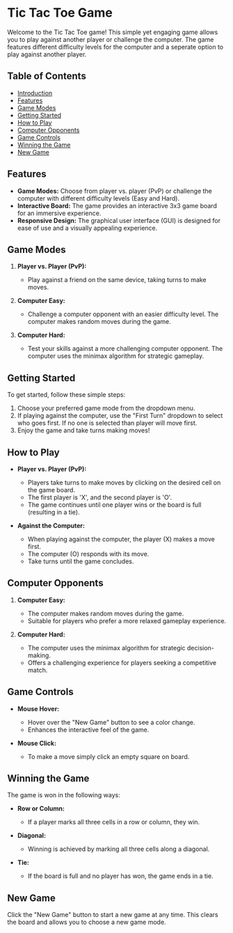 # Tic Tac Toe Game

Welcome to the Tic Tac Toe game! This simple yet engaging game allows you to play against another player or challenge the computer. The game features different difficulty levels for the computer and a seperate option to play against another player.

## Table of Contents
- [Introduction](#tic-tac-toe-game)
- [Features](#features)
- [Game Modes](#game-modes)
- [Getting Started](#getting-started)
- [How to Play](#how-to-play)
- [Computer Opponents](#computer-opponents)
- [Game Controls](#game-controls)
- [Winning the Game](#winning-the-game)
- [New Game](#new-game)

## Features

- **Game Modes:** Choose from player vs. player (PvP) or challenge the computer with different difficulty levels (Easy and Hard).
- **Interactive Board:** The game provides an interactive 3x3 game board for an immersive experience.
- **Responsive Design:** The graphical user interface (GUI) is designed for ease of use and a visually appealing experience.

## Game Modes

1. **Player vs. Player (PvP):**
   - Play against a friend on the same device, taking turns to make moves.

2. **Computer Easy:**
   - Challenge a computer opponent with an easier difficulty level. The computer makes random moves during the game.

3. **Computer Hard:**
   - Test your skills against a more challenging computer opponent. The computer uses the minimax algorithm for strategic gameplay.

## Getting Started

To get started, follow these simple steps:

1. Choose your preferred game mode from the dropdown menu.
3. If playing against the computer, use the "First Turn" dropdown to select who goes first. If no one is selected than player will move first.
4. Enjoy the game and take turns making moves!

## How to Play

- **Player vs. Player (PvP):**
   - Players take turns to make moves by clicking on the desired cell on the game board.
   - The first player is 'X', and the second player is 'O'.
   - The game continues until one player wins or the board is full (resulting in a tie).

- **Against the Computer:**
   - When playing against the computer, the player (X) makes a move first.
   - The computer (O) responds with its move.
   - Take turns until the game concludes.

## Computer Opponents

1. **Computer Easy:**
   - The computer makes random moves during the game.
   - Suitable for players who prefer a more relaxed gameplay experience.

2. **Computer Hard:**
   - The computer uses the minimax algorithm for strategic decision-making.
   - Offers a challenging experience for players seeking a competitive match.

## Game Controls

- **Mouse Hover:**
   - Hover over the "New Game" button to see a color change.
   - Enhances the interactive feel of the game.

- **Mouse Click:**
   - To make a move simply click an empty square on board.

## Winning the Game

The game is won in the following ways:

- **Row or Column:**
   - If a player marks all three cells in a row or column, they win.

- **Diagonal:**
   - Winning is achieved by marking all three cells along a diagonal.

- **Tie:**
   - If the board is full and no player has won, the game ends in a tie.

## New Game

Click the "New Game" button to start a new game at any time. This clears the board and allows you to choose a new game mode.
